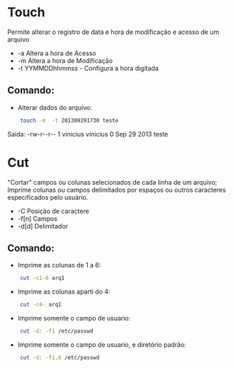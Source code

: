 # Touch

Permite alterar o registro de data e hora de modificação e acesso de um arquivo

* -a Altera a hora de Acesso
* -m Altera a hora de Modificação
* -t YYMMDDhhmmss - Configura a hora digitada

## Comando:

* Alterar dados do arquivo:
```bash
    touch -m  -t 201309291730 teste
```
Saida: -rw-r--r-- 1 vinicius vinicius 0 Sep 29  2013 teste

# Cut

"Cortar" campos ou colunas selecionados de cada linha de um arquivo; Imprime colunas ou campos delimitados por espaços ou outros caracteres especificados pelo usuário.

* -C Posição de caractere
* -f[n] Campos
* -d[d] Delimitador

## Comando:

* Imprime as colunas de 1 a 6:
```bash
    cut -c1-6 arq1 
```

* Imprime as colunas aparti do 4:
```bash
    cut -c4- arq1 
```
* Imprime somente o campo de usuario:
```bash
    cut -d: -f1 /etc/passwd  
```
* Imprime somente o campo de usuario, e diretório padrão:
```bash
    cut -d: -f1,6 /etc/passwd 
```




